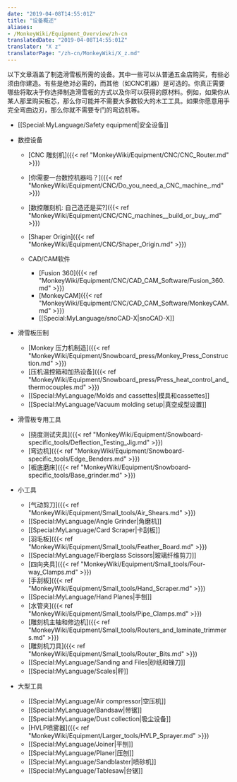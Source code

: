 ```yaml
---
date: "2019-04-08T14:55:01Z"
title: "设备概述"
aliases:
- /MonkeyWiki/Equipment_Overview/zh-cn
translatedDate: "2019-04-08T14:55:01Z"
translator: "X z"
translatorPage: "/zh-cn/MonkeyWiki/X_z.md"
---
```

以下文章涵盖了制造滑雪板所需的设备。其中一些可以从普通五金店购买，有些必须由你建造。有些是绝对必需的，而其他（如CNC机器）是可选的。你真正需要哪些将取决于你选择制造滑雪板的方式以及你可以获得的原材料。例如，如果你从某人那里购买板芯，那么你可能并不需要大多数较大的木工工具。如果你愿意用手完全弯曲边刃，那么你就不需要专门的弯边机等。

- [[Special:MyLanguage/Safety equipment|安全设备]]

- 数控设备
  - [CNC 雕刻机]({{< ref "MonkeyWiki/Equipment/CNC/CNC_Router.md" >}})
  - [你需要一台数控机器吗？]({{< ref "MonkeyWiki/Equipment/CNC/Do_you_need_a_CNC_machine_.md" >}})
  - [数控雕刻机: 自己造还是买?]({{< ref "MonkeyWiki/Equipment/CNC/CNC_machines__build_or_buy_.md" >}})
  - [Shaper Origin]({{< ref "MonkeyWiki/Equipment/CNC/Shaper_Origin.md" >}})

  - CAD/CAM软件
    - [Fusion 360]({{< ref "MonkeyWiki/Equipment/CNC/CAD_CAM_Software/Fusion_360.md" >}})
    - [MonkeyCAM]({{< ref "MonkeyWiki/Equipment/CNC/CAD_CAM_Software/MonkeyCAM.md" >}})
    - [[Special:MyLanguage/snoCAD-X|snoCAD-X]]

- 滑雪板压制
  - [Monkey 压力机制造]({{< ref "MonkeyWiki/Equipment/Snowboard_press/Monkey_Press_Construction.md" >}})
  - [压机温控箱和加热设备]({{< ref "MonkeyWiki/Equipment/Snowboard_press/Press_heat_control_and_thermocouples.md" >}})
  - [[Special:MyLanguage/Molds and cassettes|模具和cassettes]]
  - [[Special:MyLanguage/Vacuum molding setup|真空成型设置]]

- 滑雪板专用工具
  - [挠度测试夹具]({{< ref "MonkeyWiki/Equipment/Snowboard-specific_tools/Deflection_Testing_Jig.md" >}})
  - [弯边机]({{< ref "MonkeyWiki/Equipment/Snowboard-specific_tools/Edge_Benders.md" >}})
  - [板底磨床]({{< ref "MonkeyWiki/Equipment/Snowboard-specific_tools/Base_grinder.md" >}})

- 小工具
  - [气动剪刀]({{< ref "MonkeyWiki/Equipment/Small_tools/Air_Shears.md" >}})
  - [[Special:MyLanguage/Angle Grinder|角磨机]]
  - [[Special:MyLanguage/Card Scraper|卡刮板]]
  - [羽毛板]({{< ref "MonkeyWiki/Equipment/Small_tools/Feather_Board.md" >}})
  - [[Special:MyLanguage/Fiberglass Scissors|玻璃纤维剪刀]]
  - [四向夹具]({{< ref "MonkeyWiki/Equipment/Small_tools/Four-way_Clamps.md" >}})
  - [手刮板]({{< ref "MonkeyWiki/Equipment/Small_tools/Hand_Scraper.md" >}})
  - [[Special:MyLanguage/Hand Planes|手刨]]
  - [水管夹]({{< ref "MonkeyWiki/Equipment/Small_tools/Pipe_Clamps.md" >}})
  - [雕刻机主轴和修边机]({{< ref "MonkeyWiki/Equipment/Small_tools/Routers_and_laminate_trimmers.md" >}})
  - [雕刻机刀具]({{< ref "MonkeyWiki/Equipment/Small_tools/Router_Bits.md" >}})
  - [[Special:MyLanguage/Sanding and Files|砂纸和锉刀]]
  - [[Special:MyLanguage/Scales|秤]]

- 大型工具
  - [[Special:MyLanguage/Air compressor|空压机]]
  - [[Special:MyLanguage/Bandsaw|带锯]]
  - [[Special:MyLanguage/Dust collection|吸尘设备]]
  - [HVLP喷雾器]({{< ref "MonkeyWiki/Equipment/Larger_tools/HVLP_Sprayer.md" >}})
  - [[Special:MyLanguage/Joiner|平刨]]
  - [[Special:MyLanguage/Planer|压刨]]
  - [[Special:MyLanguage/Sandblaster|喷砂机]]
  - [[Special:MyLanguage/Tablesaw|台锯]]

